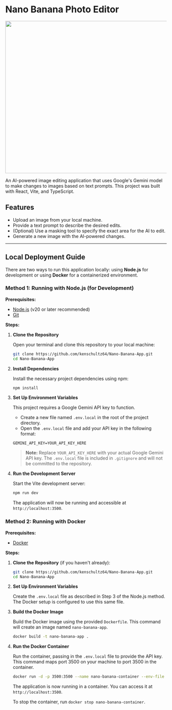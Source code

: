 # Nano Banana Photo Editor

<div align="center">
<img width="1200" height="475" alt="GHBanner" src="https://github.com/user-attachments/assets/0aa67016-6eaf-458a-adb2-6e31a0763ed6" />
</div>

An AI-powered image editing application that uses Google's Gemini model to make changes to images based on text prompts. This project was built with React, Vite, and TypeScript.

## Features

*   Upload an image from your local machine.
*   Provide a text prompt to describe the desired edits.
*   (Optional) Use a masking tool to specify the exact area for the AI to edit.
*   Generate a new image with the AI-powered changes.

---

## Local Deployment Guide

There are two ways to run this application locally: using **Node.js** for development or using **Docker** for a containerized environment.

### Method 1: Running with Node.js (for Development)

**Prerequisites:**

*   [Node.js](https://nodejs.org/) (v20 or later recommended)
*   [Git](https://git-scm.com/)

**Steps:**

1.  **Clone the Repository**

    Open your terminal and clone this repository to your local machine:
    ```bash
    git clone https://github.com/kenschultz64/Nano-Banana-App.git
    cd Nano-Banana-App
    ```

2.  **Install Dependencies**

    Install the necessary project dependencies using npm:
    ```bash
    npm install
    ```

3.  **Set Up Environment Variables**

    This project requires a Google Gemini API key to function.

    *   Create a new file named `.env.local` in the root of the project directory.
    *   Open the `.env.local` file and add your API key in the following format:

    ```
    GEMINI_API_KEY=YOUR_API_KEY_HERE
    ```
    > **Note:** Replace `YOUR_API_KEY_HERE` with your actual Google Gemini API key. The `.env.local` file is included in `.gitignore` and will not be committed to the repository.

4.  **Run the Development Server**

    Start the Vite development server:
    ```bash
    npm run dev
    ```
    The application will now be running and accessible at `http://localhost:3500`.

### Method 2: Running with Docker

**Prerequisites:**

*   [Docker](https://www.docker.com/products/docker-desktop/)

**Steps:**

1.  **Clone the Repository** (if you haven't already):
    ```bash
    git clone https://github.com/kenschultz64/Nano-Banana-App.git
    cd Nano-Banana-App
    ```

2.  **Set Up Environment Variables**

    Create the `.env.local` file as described in Step 3 of the Node.js method. The Docker setup is configured to use this same file.

3.  **Build the Docker Image**

    Build the Docker image using the provided `Dockerfile`. This command will create an image named `nano-banana-app`.
    ```bash
    docker build -t nano-banana-app .
    ```

4.  **Run the Docker Container**

    Run the container, passing in the `.env.local` file to provide the API key. This command maps port 3500 on your machine to port 3500 in the container.
    ```bash
    docker run -d -p 3500:3500 --name nano-banana-container --env-file ./.env.local nano-banana-app
    ```
    The application is now running in a container. You can access it at `http://localhost:3500`.

    To stop the container, run `docker stop nano-banana-container`.

